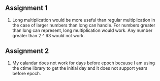 ## Assignment 1

1. Long multiplication would be more useful than regular multiplication in the case of larger numbers than long can handle. For numbers greater than long 
can represent, long multiplication would work. Any number greater than 2 ^ 63 would not work.


## Assignment 2

1. My calandar does not work for days before epoch because I am using the ctime library to get the initial day and it does not support years before epoch.